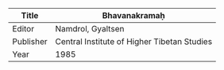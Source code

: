 |Title | Bhavanakramaḥ 
| --- | --- 
|Editor | Namdrol, Gyaltsen
|Publisher | Central Institute of Higher Tibetan Studies
|Year | 1985